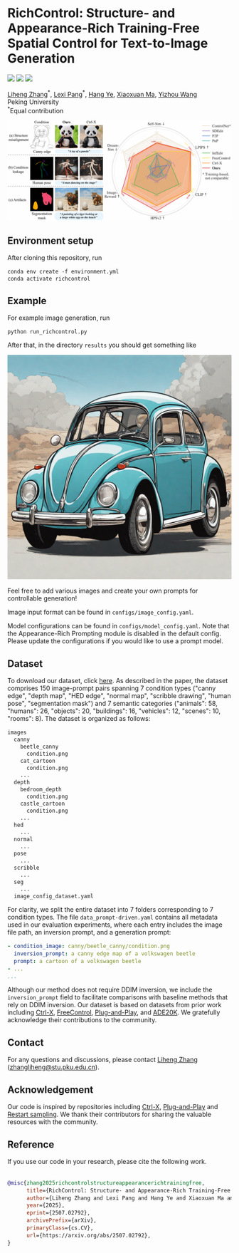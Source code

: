 # RichControl: Structure- and Appearance-Rich Training-Free Spatial Control for Text-to-Image Generation

<a href="https://zhang-liheng.github.io/richcontrol"><img src="https://img.shields.io/badge/Project-Page-green"></a> <a href="https://youtu.be/yBESOlbruWU"><img src="https://img.shields.io/badge/YouTube-Video-yellow"></a> <a href="https://arxiv.org/abs/2507.02792"><img src="https://img.shields.io/badge/arXiv-Paper-red"></a>

[Liheng Zhang](https://github.com/zhang-liheng/)<sup>\*</sup>, [Lexi Pang](https://github.com/LexiPang)<sup>\*</sup>, [Hang Ye](https://alvinyh.github.io/), [Xiaoxuan Ma](https://shirleymaxx.github.io/), [Yizhou Wang](https://cfcs.pku.edu.cn/english/people/faculty/yizhouwang/index.htm)<br>
Peking University<br>
<sup>*</sup>Equal contribution <br>

![RichControl teaser figure](assets/teaser.png)

## Environment setup

After cloning this repository, run

```
conda env create -f environment.yml
conda activate richcontrol
```

## Example

For example image generation, run

```
python run_richcontrol.py
```

After that, in the directory `results` you should get something like

![Example result](assets/result.png)

Feel free to add various images and create your own prompts for controllable generation!

Image input format can be found in `configs/image_config.yaml`.

Model configurations can be found in `configs/model_config.yaml`. Note that the Appearance-Rich Prompting module is disabled in the default config. Please update the configurations if you would like to use a prompt model.

## Dataset

To download our dataset, click [here](https://drive.google.com/file/d/1ejDgx7DL-B4x-igQMv5lt8-XXD0eHuTG/view?usp=sharing). As described in the paper, the dataset comprises 150 image-prompt pairs spanning 7 condition types ("canny edge", "depth map", "HED edge", "normal map", "scribble drawing", "human pose", "segmentation mask") and 7 semantic categories ("animals": 58, "humans": 26, "objects": 20, "buildings": 16, "vehicles": 12, "scenes": 10, "rooms": 8).
The dataset is organized as follows:

```
images
  canny
    beetle_canny
      condition.png
    cat_cartoon
      condition.png
    ...
  depth
    bedroom_depth
      condition.png
    castle_cartoon
      condition.png
    ...
  hed
    ...
  normal
    ...
  pose
    ...
  scribble
    ...
  seg
    ...
  image_config_dataset.yaml
```

For clarity, we split the entire dataset into 7 folders corresponding to 7 condition types. The file `data_prompt-driven.yaml` contains all metadata used in our evaluation experiments, where each entry includes the image file path, an inversion prompt, and a generation prompt:

```yaml
- condition_image: canny/beetle_canny/condition.png
  inversion_prompt: a canny edge map of a volkswagen beetle
  prompt: a cartoon of a volkswagen beetle
- ...
...
```

Although our method does not require DDIM inversion, we include the `inversion_prompt` field to facilitate comparisons with baseline methods that rely on DDIM inversion.
Our dataset is based on datasets from prior work including [Ctrl-X](https://github.com/genforce/ctrl-x), [FreeControl](https://github.com/genforce/freecontrol), [Plug-and-Play](https://github.com/MichalGeyer/pnp-diffusers), and [ADE20K](https://ade20k.csail.mit.edu/). We gratefully acknowledge their contributions to the community.

## Contact

For any questions and discussions, please contact [Liheng Zhang](https://github.com/zhang-liheng) (zhangliheng@stu.pku.edu.cn).

## Acknowledgement

Our code is inspired by repositories including [Ctrl-X](https://github.com/genforce/ctrl-x), [Plug-and-Play](https://github.com/MichalGeyer/pnp-diffusers) and [Restart sampling](https://github.com/Newbeeer/diffusion_restart_sampling). We thank their contributors for sharing the valuable resources with the community.

## Reference

If you use our code in your research, please cite the following work.

```bibtex

@misc{zhang2025richcontrolstructureappearancerichtrainingfree,
      title={RichControl: Structure- and Appearance-Rich Training-Free Spatial Control for Text-to-Image Generation}, 
      author={Liheng Zhang and Lexi Pang and Hang Ye and Xiaoxuan Ma and Yizhou Wang},
      year={2025},
      eprint={2507.02792},
      archivePrefix={arXiv},
      primaryClass={cs.CV},
      url={https://arxiv.org/abs/2507.02792}, 
}

```
